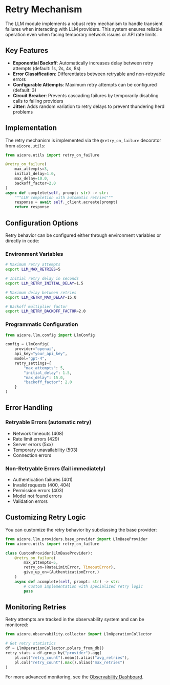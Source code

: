 
# Retry Mechanism

The LLM module implements a robust retry mechanism to handle transient failures when interacting with LLM providers. This system ensures reliable operation even when facing temporary network issues or API rate limits.

## Key Features

- **Exponential Backoff**: Automatically increases delay between retry attempts (default: 1s, 2s, 4s, 8s)
- **Error Classification**: Differentiates between retryable and non-retryable errors
- **Configurable Attempts**: Maximum retry attempts can be configured (default: 3)
- **Circuit Breaker**: Prevents cascading failures by temporarily disabling calls to failing providers
- **Jitter**: Adds random variation to retry delays to prevent thundering herd problems

## Implementation

The retry mechanism is implemented via the `@retry_on_failure` decorator from `aicore.utils`:

```python
from aicore.utils import retry_on_failure

@retry_on_failure(
    max_attempts=3,
    initial_delay=1.0,
    max_delay=10.0,
    backoff_factor=2.0
)
async def complete(self, prompt: str) -> str:
    """LLM completion with automatic retries"""
    response = await self._client.acreate(prompt)
    return response
```

## Configuration Options

Retry behavior can be configured either through environment variables or directly in code:

### Environment Variables
```bash
# Maximum retry attempts
export LLM_MAX_RETRIES=5

# Initial retry delay in seconds
export LLM_RETRY_INITIAL_DELAY=1.5

# Maximum delay between retries
export LLM_RETRY_MAX_DELAY=15.0

# Backoff multiplier factor
export LLM_RETRY_BACKOFF_FACTOR=2.0
```

### Programmatic Configuration
```python
from aicore.llm.config import LlmConfig

config = LlmConfig(
    provider="openai",
    api_key="your_api_key",
    model="gpt-4",
    retry_settings={
        "max_attempts": 5,
        "initial_delay": 1.5,
        "max_delay": 15.0,
        "backoff_factor": 2.0
    }
)
```

## Error Handling

### Retryable Errors (automatic retry)
- Network timeouts (408)
- Rate limit errors (429)
- Server errors (5xx)
- Temporary unavailability (503)
- Connection errors

### Non-Retryable Errors (fail immediately)
- Authentication failures (401)
- Invalid requests (400, 404)
- Permission errors (403)
- Model not found errors
- Validation errors

## Customizing Retry Logic

You can customize the retry behavior by subclassing the base provider:

```python
from aicore.llm.providers.base_provider import LlmBaseProvider
from aicore.utils import retry_on_failure

class CustomProvider(LlmBaseProvider):
    @retry_on_failure(
        max_attempts=5,
        retry_on=(RateLimitError, TimeoutError),
        give_up_on=(AuthenticationError,)
    )
    async def acomplete(self, prompt: str) -> str:
        # Custom implementation with specialized retry logic
        pass
```

## Monitoring Retries

Retry attempts are tracked in the observability system and can be monitored:

```python
from aicore.observability.collector import LlmOperationCollector

# Get retry statistics
df = LlmOperationCollector.polars_from_db()
retry_stats = df.group_by("provider").agg(
    pl.col("retry_count").mean().alias("avg_retries"),
    pl.col("retry_count").max().alias("max_retries")
)
```

For more advanced monitoring, see the [Observability Dashboard](../observability/dashboard.md).